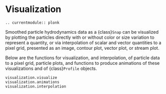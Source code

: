 # Visualization

```{eval-rst}
.. currentmodule:: plonk
```

Smoothed particle hydrodynamics data as a {class}`Snap` can be visualized by
plotting the particles directly with or without color or size variation to
represent a quantity, or via interpolation of scalar and vector quantities to a
pixel grid, presented as an image, contour plot, vector plot, or stream plot.

Below are the functions for visualization, and interpolation, of particle data
to a pixel grid, particle plots, and functions to produce animations of these
visualizations and of {class}`Profile` objects.

```{toctree}
visualization.visualize
visualization.animations
visualization.interpolation
```
